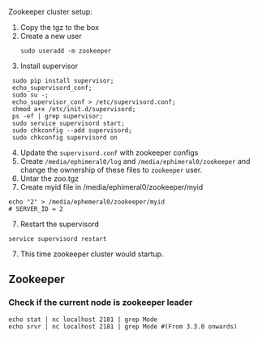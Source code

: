 Zookeeper cluster setup:

1. Copy the tgz to the box
2. Create a new user   
	```
	sudo useradd -m zookeeper
	```
3.	Install supervisor
```
 sudo pip install supervisor;
 echo_supervisord_conf;
 sudo su -;
 echo_supervisor_conf > /etc/supervisord.conf;
 chmod a+x /etc/init.d/supervisord;
 ps -ef | grep supervisor;
 sudo service supervisord start;
 sudo chkconfig --add supervisord;
 sudo chkconfig supervisord on
```
4. Update the `supervisord.conf` with zookeeper configs
4. Create `/media/ephimeral0/log` and `/media/ephimeral0/zookeeper` and change the ownership of these files to `zookeeper` user.
5. Untar the zoo.tgz
6. Create myid file in /media/ephimeral0/zookeeper/myid 
```
echo "2" > /media/ephemeral0/zookeeper/myid
# SERVER_ID = 2
```
7. Restart the supervisord
```
service supervisord restart
```
7. This time zookeeper cluster would startup.


## Zookeeper

### Check if the current node is zookeeper leader
```
echo stat | nc localhost 2181 | grep Mode
echo srvr | nc localhost 2181 | grep Mode #(From 3.3.0 onwards)
```


